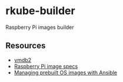 # rkube-builder
Raspberry Pi images builder

## Resources

- [vmdb2](https://vmdb2-manual.liw.fi/)
- [Raspberry Pi image specs](https://salsa.debian.org/raspi-team/image-specs)
- [Managing prebuilt OS images with Ansible](https://blog.mmoya.org/2013/03/06/managing-prebuilt-os-images-with-ansible/)
